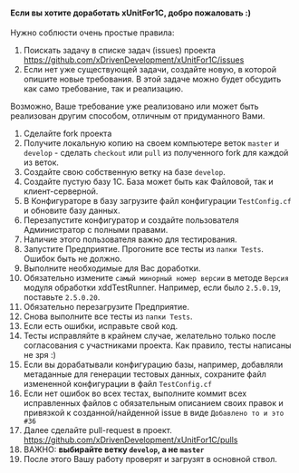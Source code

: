 ####  Если вы хотите доработать xUnitFor1C, добро пожаловать :)

Нужно соблюсти очень простые правила:

1. Поискать задачу в списке задач (issues) проекта https://github.com/xDrivenDevelopment/xUnitFor1C/issues
1. Если нет уже существующей задачи, создайте новую, в которой опишите новые требования. В этой задаче можно будет обсудить как само требование, так и реализацию. 

  Возможно, Ваше требование уже реализовано или может быть реализован другим способом, отличным от придуманного Вами.

1. Сделайте fork проекта
1. Получите локальную копию на своем компьютере веток `master` и `develop` - сделать `checkout` или `pull` из полученного fork для каждой из веток.
1. Создайте свою собственную ветку на базе `develop`.
1. Создайте пустую базу 1С. База может быть как Файловой, так и клиент-серверной.
1. В Конфигураторе в базу загрузите файл конфигурации `TestConfig.cf` и обновите базу данных.
1. Перезапустите конфигуратор и создайте пользователя Администратор с полными правами.
  1. Наличие этого пользователя важно для тестирования.
1. Запустите Предприятие. Прогоните все тесты из `папки Tests`. Ошибок быть не должно.
1. Выполните необходимые для Вас доработки.
  1. Обязательно измените `самый минорный номер версии` в методе `Версия` модуля обработки xddTestRunner.
    Например, если было `2.5.0.19`, поставьте `2.5.0.20`.
1. Обязательно перезагрузите Предприятие.
1. Снова выполните все тесты из `папки Tests`.
  1. Если есть ошибки, исправьте свой код.
  1. Тесты исправляйте в крайнем случае, желательно только после согласования с участниками проекта. 
    Как правило, тесты написаны не зря :)
1. Если вы дорабатывали конфигурацию базы, например, добавляли метаданные для генерации тестовых данных, сохраните файл измененной конфигурации в файл `TestConfig.cf`
1. Если нет ошибок во всех тестах, выполните коммит всех исправленных файлов с обязательным описанием своих правок и привязкой к созданной/найденной issue в виде `Добавлено то и это #36` 
1. Далее сделайте pull-request в проект. https://github.com/xDrivenDevelopment/xUnitFor1C/pulls
  1. ВАЖНО: **выбирайте ветку `develop`, а не `master`**
1. После этого Вашу работу проверят и загрузят в основной ствол.